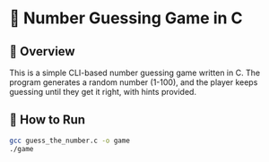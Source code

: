 # 🎯 Number Guessing Game in C  

## 📌 Overview  
This is a simple CLI-based number guessing game written in C. The program generates a random number (1-100), and the player keeps guessing until they get it right, with hints provided.  

## 🚀 How to Run  
```bash
gcc guess_the_number.c -o game  
./game  
